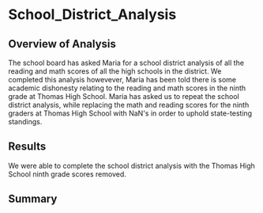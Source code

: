# School_District_Analysis

## Overview of Analysis 
The school board has asked Maria for a school district analysis of all the reading and math scores of all the high schools in the district. We completed this analysis howevever, Maria has been told there is some academic dishonesty relating to the reading and math scores in the ninth grade at Thomas High School. Maria has asked us to repeat the school district analysis, while replacing the math and reading scores for the ninth graders at Thomas High School with NaN's in order to uphold state-testing standings. 

## Results
We were able to complete the school district analysis with the Thomas High School ninth grade scores removed.

## Summary 
